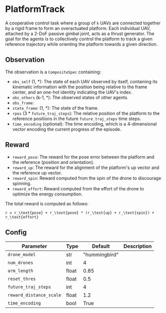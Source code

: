 # PlatformTrack

A cooperative control task where a group of `k` UAVs are connected together by a rigid frame
to form an overactuated platform. Each individual UAV, attached by a 2-DoF passive gimbal
joint, acts as a thrust generator. The goal for the agents is to
collectively control the platform to track a given reference trajectory
while orienting the platform towards a given direction.

## Observation

The observation is a `CompositeSpec` containing:

- `obs_self` (1, \*): The state of each UAV observed by itself, containing its kinematic
information with the position being relative to the frame center, and an one-hot
identity indicating the UAV's index.
- `obs_others` (k-1, \*): The observed states of other agents.
- `obs_frame`:
- `state_frame`: (1, \*): The state of the frame.
- `rpos` (3 * `future_traj_steps`): The relative position of the platform to the
reference positions in the future `future_traj_steps` time steps.
- `time_encoding` (optional): The time encoding, which is a 4-dimensional
vector encoding the current progress of the episode.

## Reward

- `reward_pose`: The reward for the pose error between the platform and
the reference (position and orientation).
- `reward_up`: The reward for the alignment of the platform's up vector and
the reference up vector.
- `reward_spin`: Reward computed from the spin of the drone to discourage spinning.
- `reward_effort`: Reward computed from the effort of the drone to optimize the
energy consumption.

The total reward is computed as follows:

```{math}
r = r_\text{pose} + r_\text{pose} * (r_\text{up} + r_\text{spin}) + r_\text{effort}
```

## Config

| Parameter               | Type  | Default       | Description |
| ----------------------- | ----- | ------------- | ----------- |
| `drone_model`           | str   | "hummingbird" |             |
| `num_drones`            | int   | 4             |             |
| `arm_length`            | float | 0.85          |             |
| `reset_thres`           | float | 0.5           |             |
| `future_traj_steps`     | int   | 4             |             |
| `reward_distance_scale` | float | 1.2           |             |
| `time_encoding`         | bool  | True          |             |
